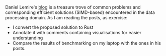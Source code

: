 Daniel Lemire's [blog](https://lemire.me/blog/) is a treasure trove of common problems and corresponding efficient solutions (SIMD-based) encountered in the data processing domain. 
As I am reading the posts, as exercise: 

* I convert the proposed solution to Rust
* Annotate it with comments containing visualisations for easier understanding
* Compare the results of benchmarking on my laptop with the ones in his posts.  
